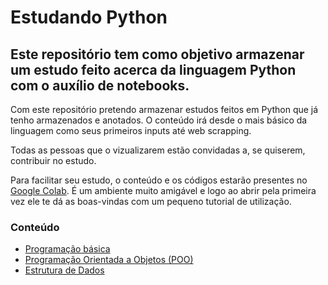 # Estudando Python
## Este repositório tem como objetivo armazenar um estudo feito acerca da linguagem Python com o auxílio de notebooks.

Com este repositório pretendo armazenar estudos feitos em Python que já tenho armazenados e anotados.
O conteúdo irá desde o mais básico da linguagem como seus primeiros inputs até web scrapping.

Todas as pessoas que o vizualizarem estão convidadas a, se quiserem, contribuir no estudo. 

Para facilitar seu estudo, o conteúdo e os códigos estarão presentes no [Google Colab](https://colab.research.google.com/?utm_source=scs-index). É um ambiente muito amigável e logo ao abrir pela primeira vez ele te dá as boas-vindas com um pequeno tutorial de utilização.

### Conteúdo

- [Programação básica](/programacao_basica)
- [Programação Orientada a Objetos (POO)](/programcao_orientada_a_objetos)
- [Estrutura de Dados](/estrutura_de_dados)
